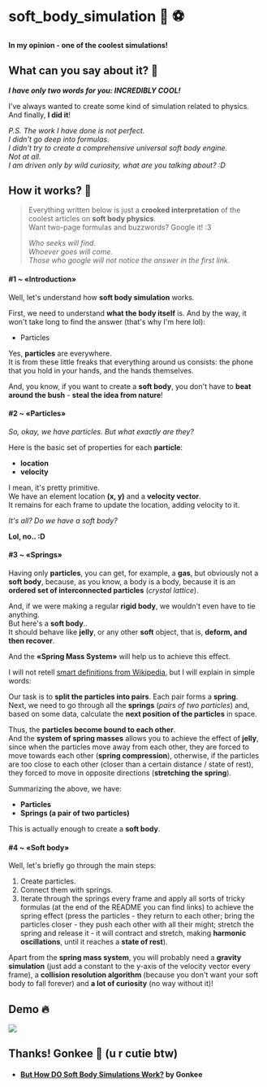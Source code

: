 # soft_body_simulation :panda_face: :soccer:
#### In my opinion - one of the coolest simulations!

## What can you say about it? :raising_hand:
_**I have only two words for you: INCREDIBLY COOL!**_

I've always wanted to create some kind of simulation related to physics.  
And finally, **I did it**!  

_P.S. The work I have done is not perfect.  
I didn't go deep into formulas.  
I didn't try to create a comprehensive universal soft body engine.  
Not at all.  
I am driven only by wild curiosity, what are you talking about? :D_

## How it works? :hatching_chick:
> Everything written below is just a **crooked interpretation** of the coolest articles on **soft body physics**.  
> Want two-page formulas and buzzwords? Google it! :3
> 
> _Who seeks will find._  
> _Whoever goes will come._  
> _Those who google will not notice the answer in the first link._

#### #1 ~ «Introduction»
Well, let's understand how **soft body simulation** works.  

First, we need to understand **what the body itself** is. And by the way, it won't take long to find the answer (that's why I'm here lol):
- Particles

Yes, **particles** are everywhere.  
It is from these little freaks that everything around us consists: the phone that you hold in your hands, and the hands themselves.  

And, you know, if you want to create a **soft body**, you don't have to **beat around the bush** - **steal the idea from nature**!

#### #2 ~ «Particles»
_So, okay, we have particles. But what exactly are they?_

Here is the basic set of properties for each **particle**:
- **location**
- **velocity**

I mean, it's pretty primitive.  
We have an element location **(x, y)** and a **velocity vector**.  
It remains for each frame to update the location, adding velocity to it.  

_It's all? Do we have a soft body?_

**Lol, no.. :D**

#### #3 ~ «Springs»
Having only **particles**, you can get, for example, a **gas**, but obviously not a **soft body**, because, as you know, a body is a body, because it is an **ordered set of interconnected particles** (_crystal lattice_).  

And, if we were making a regular **rigid body**, we wouldn't even have to tie anything.  
But here's a **soft body**..  
It should behave like **jelly**, or any other **soft** object, that is, **deform, and then recover**.  

And the **«Spring Mass System»** will help us to achieve this effect.  

I will not retell [smart definitions from Wikipedia](https://en.wikipedia.org/wiki/Soft-body_dynamics), but I will explain in simple words:  

Our task is to **split the particles into pairs**. Each pair forms a **spring**.  
Next, we need to go through all the **springs** (_pairs of two particles_) and, based on some data, calculate the **next position of the particles** in space.  

Thus, the **particles become bound to each other**.  
And the **system of spring masses** allows you to achieve the effect of **jelly**, since when the particles move away from each other, they are forced to move towards each other (**spring compression**), otherwise, if the particles are too close to each other (closer than a certain distance / state of rest), they forced to move in opposite directions (**stretching the spring**).  

Summarizing the above, we have:
- **Particles**
- **Springs (a pair of two particles)**

This is actually enough to create a **soft body**.  

#### #4 ~ «Soft body»
Well, let's briefly go through the main steps:
1. Create particles.
2. Connect them with springs.
3. Iterate through the springs every frame and apply all sorts of tricky formulas (at the end of the README you can find links) to achieve the spring effect (press the particles - they return to each other; bring the particles closer - they push each other with all their might; stretch the spring and release it - it will contract and stretch, making **harmonic oscillations**, until it reaches a **state of rest**).

Apart from the **spring mass system**, you will probably need a **gravity simulation** (just add a constant to the y-axis of the velocity vector every frame), a **collision resolution algorithm** (because you don't want your soft body to fall forever) and **a lot of curiosity** (no way without it)!  

## Demo 🔥
<kbd>
  <a href="https://www.youtube.com/watch?v=r1O-JMuGJYU">
    <img src="https://user-images.githubusercontent.com/56264511/175388973-2723ae31-da4b-422f-9a5f-dac133e92698.png">
  </a>
</kbd>

## Thanks! Gonkee :sparkling_heart: (u r cutie btw)
* #### [But How DO Soft Body Simulations Work?](https://www.youtube.com/watch?v=kyQP4t_wOGI&t=527s&ab_channel=Gonkee) by Gonkee
